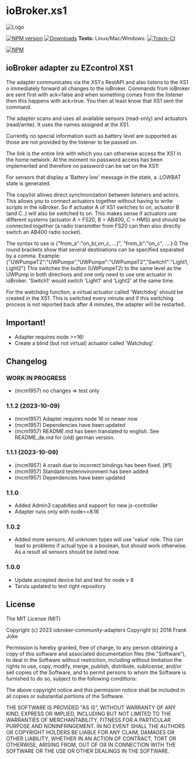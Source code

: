 # ioBroker.xs1

![Logo](admin/xs1.png)

[![NPM version](http://img.shields.io/npm/v/iobroker.xs1.svg)](https://www.npmjs.com/package/iobroker.xs1)
[![Downloads](https://img.shields.io/npm/dm/iobroker.xs1.svg)](https://www.npmjs.com/package/iobroker.xs1)
**Tests:** Linux/Mac/Windows: [![Travis-CI](http://img.shields.io/travis/frankjoke/ioBroker.xs1/master.svg)](https://travis-ci.org/frankjoke/ioBroker.xs1)

[![NPM](https://nodei.co/npm/iobroker.xs1.png?downloads=true)](https://nodei.co/npm/iobroker.xs1/)

## ioBroker adapter zu EZcontrol XS1

The adapter communicates via the XS1's RestAPI and also listens
to the XS1 o immediately forward all changes to the ioBroker.
Commands from ioBroker are sent first with ack=false and when something comes from the listener
then this happens with ack=true. You then at least know that XS1 sent the command.

The adapter scans and uses all available sensors (read-only) and actuators (read/write).
It uses the names assigned at the XS1.

Currently no special information such as battery level are supported as those are not provided by the listener
to be passed on.

The link is the entire link with which you can otherwise access the XS1 in the home network.
At the moment no password access has been implemented and therefore no password can be set on the XS1!

For sensors that display a 'Battery low' message in the state, a .LOWBAT state is generated.

The copylist allows direct synchronization between listeners and actors.
This allows you to connect actuators together without having to write scripts in the ioBroker.
So if actuator A of XS1 switches to on, actuator B (and C..) will also be switched to on.
This makes sense if actuators use different systems (actuator A = FS20, B = AB400, C = HMS) and
should be connected together (a radio transmitter from FS20 can then also directly switch an AB400 radio socket).

The syntax to use is {"from_a":"on_b(,on_c, ...)", "from_b":"on_c", ....}.0
The round brackets show that several destinations can be specified separated by a comma.
Example: {"UWPumpeT2":"UWPumpe","UWPumpe":"UWPumpeT2","Switch1":"Light1,Light2"}
This switches the button (UWPumpeT2) to the same level as the UWPump in both directions
and one only need to use one actuator in ioBroker.
'Switch1' would switch 'Light1' and 'Light2' at the same time. 
  
For the watchdog function, a virtual actuator called 'Watchdog' should be created in the XS1.
This is switched every minute and if this switching process is not reported back after 4 minutes, the adapter will be restarted.

## Important!

* Adapter requires node >=16! 
* Create a blind (but not virtual) actuator called 'Watchdog'.

## Changelog
<!--
    Placeholder for the next version (at the beginning of the line):
    ### **WORK IN PROGRESS**
-->
### **WORK IN PROGRESS**
* (mcm1957) no changes => test only

### 1.1.2 (2023-10-09)
* (mcm1957) Adapter requires node 16 or newer now
* (mcm1957) Dependencies have been updated
* (mcm1957) README.md has been translated to english. See README_de.md for (old) german version.

### 1.1.1 (2023-10-09)

* (mcm1957) A crash due to incorrect bindings has been fixed. [#1]
* (mcm1957) Standard testennvironment has been added
* (mcm1957) Dependencies have been updated

### 1.1.0

* Added Admin3 capabities and support for new js-controller
* Adapter runs only with node>=8.16

### 1.0.2

* Added more sensors. All unknown types will use 'value' role. This can lead to problems if actual type is a boolean, but should work otherwise. As a result all sensors should be listed now.

### 1.0.0

* Update accepted device list and test for node v 8
* Tarvis updated to test right repository

## License
The MIT License (MIT)

Copyright (c) 2023 iobroker-community-adapters
Copyright (c) 2016 Frank Joke

Permission is hereby granted, free of charge, to any person obtaining a copy
of this software and associated documentation files (the "Software"), to deal
in the Software without restriction, including without limitation the rights
to use, copy, modify, merge, publish, distribute, sublicense, and/or sell
copies of the Software, and to permit persons to whom the Software is
furnished to do so, subject to the following conditions:

The above copyright notice and this permission notice shall be included in
all copies or substantial portions of the Software.

THE SOFTWARE IS PROVIDED "AS IS", WITHOUT WARRANTY OF ANY KIND, EXPRESS OR
IMPLIED, INCLUDING BUT NOT LIMITED TO THE WARRANTIES OF MERCHANTABILITY,
FITNESS FOR A PARTICULAR PURPOSE AND NONINFRINGEMENT. IN NO EVENT SHALL THE
AUTHORS OR COPYRIGHT HOLDERS BE LIABLE FOR ANY CLAIM, DAMAGES OR OTHER
LIABILITY, WHETHER IN AN ACTION OF CONTRACT, TORT OR OTHERWISE, ARISING FROM,
OUT OF OR IN CONNECTION WITH THE SOFTWARE OR THE USE OR OTHER DEALINGS IN
THE SOFTWARE.
